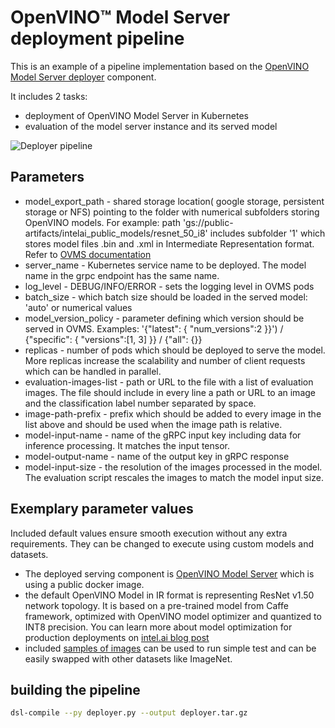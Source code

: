 # OpenVINO™ Model Server deployment pipeline

This is an example of a pipeline implementation based on the [OpenVINO Model Server deployer](container/README.md) component.

It includes 2 tasks:
- deployment of OpenVINO Model Server in Kubernetes 
- evaluation of the model server instance and its served model

![Deployer pipeline](deployer.png) 


## Parameters

- model_export_path - shared storage location( google storage, persistent storage or NFS) pointing to the folder with numerical subfolders storing OpenVINO models. 
For example: path 'gs://public-artifacts/intelai_public_models/resnet_50_i8' includes subfolder '1' which stores model files .bin and .xml in Intermediate Representation format.
Refer to [OVMS documentation](https://github.com/IntelAI/OpenVINO-model-server/blob/master/docs/docker_container.md#preparing-the-models)
- server_name - Kubernetes service name to be deployed. The model name in the grpc endpoint has the same name.
- log_level - DEBUG/INFO/ERROR - sets the logging level in OVMS pods
- batch_size - which batch size should be loaded in the served model: 'auto' or numerical values
- model_version_policy - parameter defining which version should be served in OVMS. Examples: '{"latest": { "num_versions":2 }}') / 
{"specific": { "versions":[1, 3] }} / {"all": {}}
- replicas - number of pods which should be deployed to serve the model. More replicas increase the scalability and number of client requests which can be handled in parallel.
- evaluation-images-list - path or URL to the file with a list of evaluation images. The file should include in every line a path or URL to an image and the classification label number separated by space.
- image-path-prefix - prefix which should be added to every image in the list above and should be used when the image path is relative.
- model-input-name - name of the gRPC input key including data for inference processing. It matches the input tensor. 
- model-output-name - name of the output key in gRPC response
- model-input-size - the resolution of the images processed in the model. The evaluation script rescales the images to match the model input size.

## Exemplary parameter values

Included default values ensure smooth execution without any extra requirements. They can be changed to execute using custom
models and datasets. 

- The deployed serving component is [OpenVINO Model Server](https://github.com/IntelAI/OpenVINO-model-server) which is using a public docker image.
- the default OpenVINO Model in IR format is representing ResNet v1.50 network topology. 
It is based on a pre-trained model from Caffe framework, optimized with OpenVINO model optimizer and quantized to INT8 precision.
You can learn more about model optimization for production deployments on [intel.ai blog post](https://www.intel.ai/introducing-int8-quantization-for-fast-cpu-inference-using-openvino)
- included [samples of images](https://raw.githubusercontent.com/IntelAI/OpenVINO-model-server/master/example_client/input_images.txt)
 can be used to run simple test and can be easily swapped with other datasets like ImageNet. 


## building the pipeline

```bash
dsl-compile --py deployer.py --output deployer.tar.gz

```
